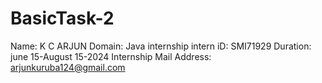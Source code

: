 # BasicTask-2
Name:           K C ARJUN
Domain:         Java internship
intern iD:      SMI71929
Duration:       june 15-August 15-2024
Internship Mail Address:  arjunkuruba124@gmail.com
